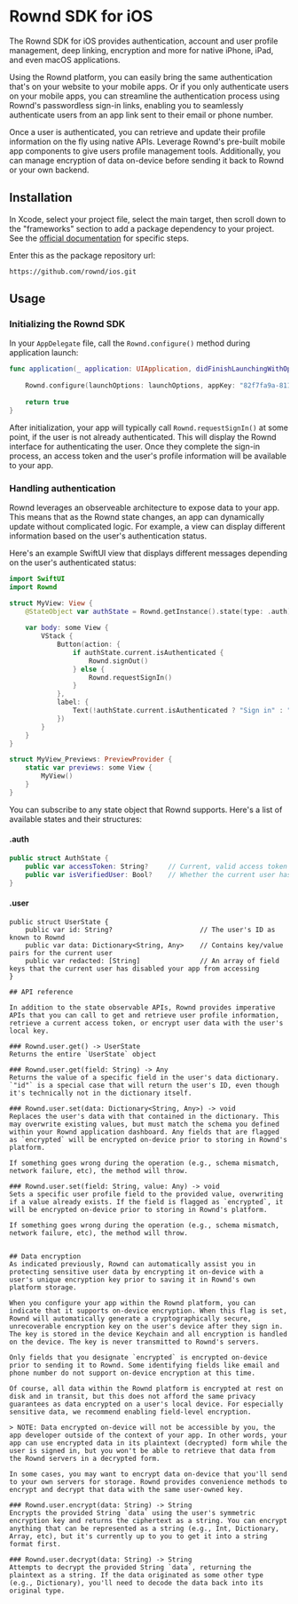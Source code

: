 # Rownd SDK for iOS

The Rownd SDK for iOS provides authentication, account and user profile management, deep linking, encryption and more for native iPhone, iPad, and even macOS applications.

Using the Rownd platform, you can easily bring the same authentication that's on your website to your mobile apps. Or if you only authenticate users on your mobile apps, you can streamline the authentication process using Rownd's passwordless sign-in links, enabling you to seamlessly authenticate users from an app link sent to their email or phone number.

Once a user is authenticated, you can retrieve and update their profile information on the fly using native APIs. Leverage Rownd's pre-built mobile app components to give users profile management tools. Additionally, you can manage encryption of data on-device before sending it back to Rownd or your own backend.

## Installation

In Xcode, select your project file, select the main target, then scroll down to the "frameworks" section to add a package dependency to your project. See the [official documentation](https://developer.apple.com/documentation/xcode/adding-package-dependencies-to-your-app) for specific steps.

Enter this as the package repository url:

```
https://github.com/rownd/ios.git
```

## Usage

### Initializing the Rownd SDK

In your `AppDelegate` file, call the `Rownd.configure()` method during application launch:

```swift
func application(_ application: UIApplication, didFinishLaunchingWithOptions launchOptions: [UIApplication.LaunchOptionsKey : Any]? = nil) -> Bool {
    
    Rownd.configure(launchOptions: launchOptions, appKey: "82f7fa9a-8110-416c-8cc8-e3c0506fbf93")
    
    return true
}
```

After initialization, your app will typically call `Rownd.requestSignIn()` at some point, if the user is not already authenticated. This will display the Rownd interface for authenticating the user. Once they complete the sign-in process, an access token and the user's profile information will be available to your app.

### Handling authentication

Rownd leverages an observeable architecture to expose data to your app. This means that as the Rownd state changes, an app can dynamically update without complicated logic. For example, a view can display different information based on the user's authentication status.

Here's an example SwiftUI view that displays different messages depending on the user's authenticated status:

```swift
import SwiftUI
import Rownd

struct MyView: View {
    @StateObject var authState = Rownd.getInstance().state(type: .auth)
    
    var body: some View {
        VStack {
            Button(action: {
                if authState.current.isAuthenticated {
                    Rownd.signOut()
                } else {
                    Rownd.requestSignIn()
                }
            },
            label: {
                Text(!authState.current.isAuthenticated ? "Sign in" : "Sign out")
            })
        }
    }
}

struct MyView_Previews: PreviewProvider {
    static var previews: some View {
        MyView()
    }
}
```

You can subscribe to any state object that Rownd supports. Here's a list of available states and their structures:

#### .auth

```swift
public struct AuthState {
    public var accessToken: String?     // Current, valid access token for the user (valid for one hour)
    public var isVerifiedUser: Bool?    // Whether the current user has verified at least one identifier (e.g., email)
}
```

#### .user

```
public struct UserState {
    public var id: String?                      // The user's ID as known to Rownd
    public var data: Dictionary<String, Any>    // Contains key/value pairs for the current user
    public var redacted: [String]               // An array of field keys that the current user has disabled your app from accessing
}

## API reference

In addition to the state observable APIs, Rownd provides imperative APIs that you can call to get and retrieve user profile information, retrieve a current access token, or encrypt user data with the user's local key.

### Rownd.user.get() -> UserState
Returns the entire `UserState` object

### Rownd.user.get(field: String) -> Any
Returns the value of a specific field in the user's data dictionary. `"id"` is a special case that will return the user's ID, even though it's technically not in the dictionary itself.

### Rownd.user.set(data: Dictionary<String, Any>) -> void
Replaces the user's data with that contained in the dictionary. This may overwrite existing values, but must match the schema you defined within your Rownd application dashboard. Any fields that are flagged as `encrypted` will be encrypted on-device prior to storing in Rownd's platform.

If something goes wrong during the operation (e.g., schema mismatch, network failure, etc), the method will throw.

### Rownd.user.set(field: String, value: Any) -> void 
Sets a specific user profile field to the provided value, overwriting if a value already exists. If the field is flagged as `encrypted`, it will be encrypted on-device prior to storing in Rownd's platform.

If something goes wrong during the operation (e.g., schema mismatch, network failure, etc), the method will throw.


## Data encryption
As indicated previously, Rownd can automatically assist you in protecting sensitive user data by encrypting it on-device with a user's unique encryption key prior to saving it in Rownd's own platform storage.

When you configure your app within the Rownd platform, you can indicate that it supports on-device encryption. When this flag is set, Rownd will automatically generate a cryptographically secure, unrecoverable encryption key on the user's device after they sign in. The key is stored in the device Keychain and all encryption is handled on the device. The key is never transmitted to Rownd's servers.

Only fields that you designate `encrypted` is encrypted on-device prior to sending it to Rownd. Some identifying fields like email and phone number do not support on-device encryption at this time.

Of course, all data within the Rownd platform is encrypted at rest on disk and in transit, but this does not afford the same privacy guarantees as data encrypted on a user's local device. For especially sensitive data, we recommend enabling field-level encryption.

> NOTE: Data encrypted on-device will not be accessible by you, the app developer outside of the context of your app. In other words, your app can use encrypted data in its plaintext (decrypted) form while the user is signed in, but you won't be able to retrieve that data from the Rownd servers in a decrypted form. 

In some cases, you may want to encrypt data on-device that you'll send to your own servers for storage. Rownd provides convenience methods to encrypt and decrypt that data with the same user-owned key.

### Rownd.user.encrypt(data: String) -> String
Encrypts the provided String `data` using the user's symmetric encryption key and returns the ciphertext as a string. You can encrypt anything that can be represented as a string (e.g., Int, Dictionary, Array, etc), but it's currently up to you to get it into a string format first.

### Rownd.user.decrypt(data: String) -> String
Attempts to decrypt the provided String `data`, returning the plaintext as a string. If the data originated as some other type (e.g., Dictionary), you'll need to decode the data back into its original type.
```
